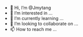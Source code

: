 - 👋 Hi, I’m @Jmytang
- 👀 I’m interested in ...
- 🌱 I’m currently learning ...
- 💞️ I’m looking to collaborate on ...
- 📫 How to reach me ...

<!---
Jmytang/Jmytang is a ✨ special ✨ repository because its `README.md` (this file) appears on your GitHub profile.
You can click the Preview link to take a look at your changes.
--->
